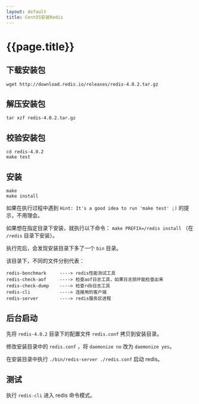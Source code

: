 ```yaml
---
layout: default
title: CentOS安装Redis
---
```


# {{page.title}}

## 下载安装包

```
wget http://download.redis.io/releases/redis-4.0.2.tar.gz
```

## 解压安装包

```
tar xzf redis-4.0.2.tar.gz
```

## 校验安装包

```
cd redis-4.0.2
make test
```

## 安装

```
make
make install
```

如果在执行过程中遇到 `Hint: It's a good idea to run 'make test' ;)` 的提示，不用理会。

如果想在指定目录下安装，就执行以下命令： `make PREFIX=/redis install` （在 `/redis` 目录下安装）。

执行完后，会发现安装目录下多了一个 `bin` 目录。

该目录下，不同的文件分别代表：

```
redis-benchmark     ----> redis性能测试工具
redis-check-aof     ----> 检查aof日志工具，如果日志损坏能检查出来
redis-check-dump    ----> 检查rdb日志工具
redis-cli           ----> 连接用的客户端
redis-server        ----> redis服务区进程
```

## 后台启动

先将 `redis-4.0.2` 目录下的配置文件 `redis.conf` 拷贝到安装目录。

修改安装目录中的 `redis.conf` ，将 `daemonize no` 改为 `daemonize yes`。

在安装目录中执行 `./bin/redis-server ./redis.conf` 启动 redis。

## 测试

执行 `redis-cli` 进入 redis 命令模式。